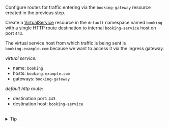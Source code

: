 Configure routes for traffic entering via the `booking-gateway` resource created in the previous step.

Create a [VirtualService](https://istio.io/latest/docs/reference/config/networking/virtual-service/)
resource in the `default` namespace named `booking`
with a single HTTP route destination to internal `booking-service` host on port `443`.

The virtual service host from which traffic is being sent is `booking.example.com` 
because we want to access it via the ingress gateway.


*virtual service:*
* name: `booking`
* hosts: `booking.example.com`
* gateways: `booking-gateway`

*default http route:*
* destination port: `443`
* destination host: `booking-service`


<br>
<details><summary>Tip</summary>

```plain
apiVersion: networking.istio.io/v1alpha3
kind: VirtualService
metadata:
  name: // TODO
spec:
  hosts:
  - // TODO
  gateways:
  - // TODO
  http:
  - route:
    - destination:
        port:
          number: // TODO
        host: // TODO
```{{copy}}
</details>

<br>
<details><summary>Solution</summary>

```plain
apiVersion: networking.istio.io/v1alpha3
kind: VirtualService
metadata:
  name: booking
spec:
  hosts:
  - booking.example.com
  gateways:
  - booking-gateway
  http:
  - route:
    - destination:
        port:
          number: 443
        host: booking-service
```{{copy}}
</details>